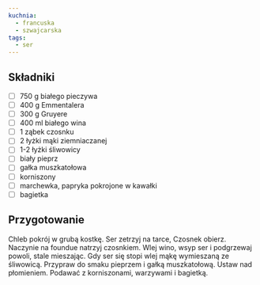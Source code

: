 ```yaml
---
kuchnia:
  - francuska
  - szwajcarska
tags:
  - ser
---
```

## Składniki

* [ ] 750 g białego pieczywa
* [ ] 400 g Emmentalera
* [ ] 300 g Gruyere
* [ ] 400 ml białego wina
* [ ] 1 ząbek czosnku
* [ ] 2 łyżki mąki ziemniaczanej
* [ ] 1-2 łyżki śliwowicy
* [ ] biały pieprz
* [ ] gałka muszkatołowa
* [ ] korniszony
* [ ] marchewka, papryka pokrojone w kawałki
* [ ] bagietka

## Przygotowanie

Chleb pokrój w grubą kostkę. Ser zetrzyj na tarce, Czosnek obierz. Naczynie na foundue natrzyj  czosnkiem. Wlej wino, wsyp ser i podgrzewaj powoli, stale mieszając. Gdy ser się stopi wlej mąkę wymieszaną ze śliwowicą. Przypraw do smaku pieprzem i gałką muszkatołową. Ustaw nad płomieniem. Podawać z korniszonami, warzywami i bagietką.